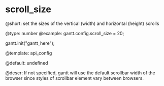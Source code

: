 scroll_size
=============

@short:
	set the sizes of the vertical (width) and horizontal (height) scrolls

@type: number
@example:
gantt.config.scroll_size = 20;

gantt.init("gantt_here");

@template:	api_config


@default: undefined

@descr:
If not specified, gantt will use the default scrollbar width of the browser since styles of scrollbar element vary between browsers.

